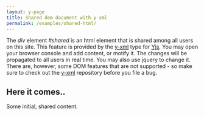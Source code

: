 ```yaml
---
layout: y-page
title: Shared dom document with y-xml
permalink: /examples/shared-html/
---
```


<script src="/bower_components/yjs/y.js"></script>

<script src="/bower_components/y-xmpp/y-xmpp.js"></script>
<script src="/bower_components/y-list/y-list.js"></script>
<script src="/bower_components/y-xml/y-xml.js"></script>
<script src="http://code.jquery.com/jquery-2.1.4.min.js"></script>

<script>
  var connector = new Y.XMPP({role: "slave", websocket: "ws:yatta.ninja:5280/xmpp-websocket"}).join("shared-html");
  var y = new Y(connector);
  connector.whenSynced(function(){
    window.shared = document.querySelector("#shared");
    if(y.val("dom") == null){
      // check if dom was already assigned
      y.val("dom", new Y.Xml.Element(window.shared));
    }

  })
  y.observe(function(events){
    for(i in events){
      if(events[i].type === "add" || events[i].type === "update"){
        // Everytime the "dom" is replaced, remove the old one from the body and but the new one there instead
        if(window.shared == null){
          window.shared = document.querySelector("#shared");
        }
        var parent = window.shared.parentElement,
            ydom = y.val("dom");

        if(ydom == null){
          return
        }
        var dom = ydom.getDom();
        window.shared.remove();
        window.shared = y.val("dom").getDom();
        var body = document.querySelector("body");
        parent.insertBefore(window.shared, null);
      }
    }

  })
</script>

The *div* element *#shared* is an html element that is shared among all users on this site. This feature is provided by the [y-xml](https://github.com/y-js/y-xml) type for [Yjs](https://github.com/y-js/yjs). You may open your browser console and add content, or motify it. The changes will be propagated to all users in real time. You may also use jquery to change it. There are, however, some DOM features that are not supported - so make sure to check out the [y-xml](https://github.com/y-js/y-xml) repository before you file a bug.

<div id="shared">
  <h2> Here it comes.. </h2>
  <p> Some initial, shared content. </p>
</div>
